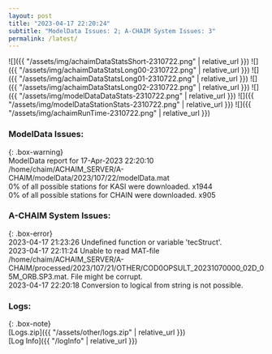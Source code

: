 ```yaml
---
layout: post
title: "2023-04-17 22:20:24"
subtitle: "ModelData Issues: 2; A-CHAIM System Issues: 3"
permalink: /latest/
---
```


![]({{ "/assets/img/achaimDataStatsShort-2310722.png" | relative_url }})
![]({{ "/assets/img/achaimDataStatsLong00-2310722.png" | relative_url }})
![]({{ "/assets/img/achaimDataStatsLong01-2310722.png" | relative_url }})
![]({{ "/assets/img/achaimDataStatsLong02-2310722.png" | relative_url }})
![]({{ "/assets/img/modelDataDataStats-2310722.png" | relative_url }})
![]({{ "/assets/img/modelDataStationStats-2310722.png" | relative_url }})
![]({{ "/assets/img/achaimRunTime-2310722.png" | relative_url }})


### ModelData Issues:  
  
{: .box-warning}  
 ModelData report for 17-Apr-2023 22:20:10   
 /home/chaim/ACHAIM_SERVER/A-CHAIM/modelData/2023/107/22/modelData.mat   
 0% of all possible stations for KASI were downloaded. x1944   
 0% of all possible stations for CHAIN were downloaded. x905   
  
### A-CHAIM System Issues:  
  
{: .box-error}  
2023-04-17 21:23:26 Undefined function or variable 'tecStruct'.  
2023-04-17 22:11:24 Unable to read MAT-file /home/chaim/ACHAIM_SERVER/A-CHAIM/processed/2023/107/21/OTHER/COD0OPSULT_20231070000_02D_05M_ORB.SP3.mat. File might be corrupt.  
2023-04-17 22:20:18 Conversion to logical from string is not possible.  

### Logs:  
  
{: .box-note}  
[Logs.zip]({{ "/assets/other/logs.zip" | relative_url }})  
[Log Info]({{ "/logInfo" | relative_url }})  
